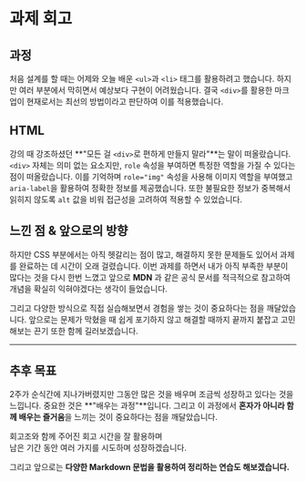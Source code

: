 <!-- 여기에 회고 내용을 작성해주세요 -->

# 과제 회고

## 과정

처음 설계를 할 때는 어제와 오늘 배운 `<ul>`과 `<li>` 태그를 활용하려고 했습니다. 하지만 여러 부분에서 막히면서 예상보다 구현이 어려웠습니다. 결국 `<div>`를 활용한 마크업이 현재로서는 최선의 방법이라고 판단하여 이를 적용했습니다.

## HTML

강의 때 강조하셨던 **"모든 걸 `<div>`로 편하게 만들지 말라"**는 말이 떠올랐습니다. `<div>` 자체는 의미 없는 요소지만, `role` 속성을 부여하면 특정한 역할을 가질 수 있다는 점이 떠올랐습니다. 이를 기억하며 `role="img"` 속성을 사용해 이미지 역할을 부여했고 `aria-label`을 활용하여 정확한 정보를 제공했습니다.
또한 불필요한 정보가 중복해서 읽히지 않도록 `alt` 값을 비워 접근성을 고려하여 적용할 수 있었습니다.

## 느낀 점 & 앞으로의 방향

하지만 CSS 부분에서는 아직 헷갈리는 점이 많고, 해결하지 못한 문제들도 있어서 과제를 완료하는 데 시간이 오래 걸렸습니다. 이번 과제를 하면서 내가 아직 부족한 부분이 많다는 것을 다시 한번 느꼈고 앞으로 **MDN** 과 같은 공식 문서를 적극적으로 참고하여 개념을 확실히 익혀야겠다는 생각이 들었습니다.

그리고 다양한 방식으로 직접 실습해보면서 경험을 쌓는 것이 중요하다는 점을 깨달았습니다. 앞으로는 문제가 막혔을 때 쉽게 포기하지 않고 해결할 때까지 끝까지 붙잡고 고민해보는 끈기 또한 함께 길러보겠습니다.

---

## 추후 목표

2주가 순식간에 지나가버렸지만 그동안 많은 것을 배우며 조금씩 성장하고 있다는 것을 느낍니다. 중요한 것은 **"배우는 과정"**입니다. 그리고 이 과정에서 **혼자가 아니라 함께 배우는 즐거움**을 느끼는 것이 중요하다는 점을 깨달았습니다.

회고조와 함께 주어진 회고 시간을 잘 활용하며  
남은 기간 동안 여러 가지를 시도하며 성장하겠습니다.

그리고 앞으로는 **다양한 Markdown 문법을 활용하여 정리하는 연습도 해보겠습니다.**
